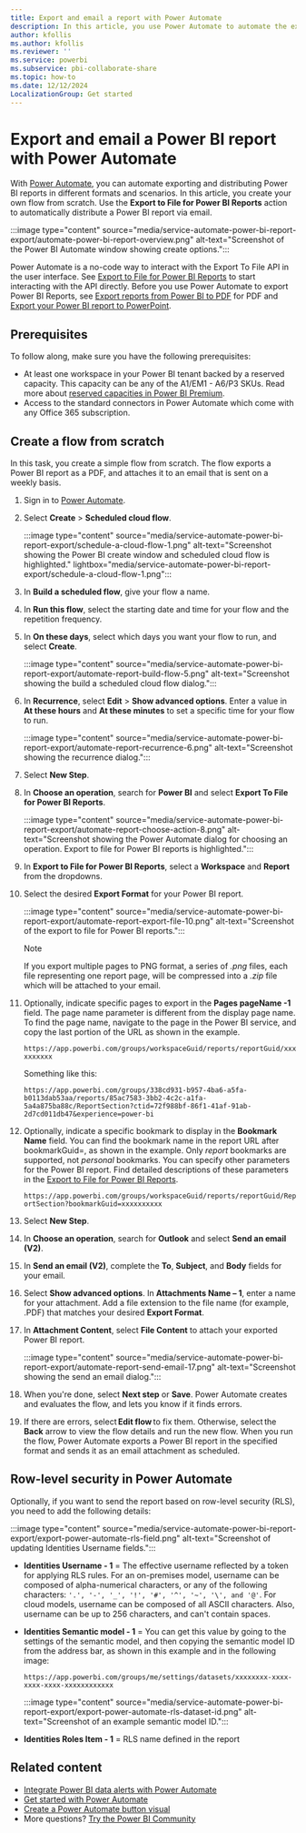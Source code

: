 ```yaml
---
title: Export and email a report with Power Automate
description: In this article, you use Power Automate to automate the export and distribution of Power BI reports in various supported formats and scenarios.  
author: kfollis
ms.author: kfollis
ms.reviewer: ''
ms.service: powerbi
ms.subservice: pbi-collaborate-share
ms.topic: how-to
ms.date: 12/12/2024
LocalizationGroup: Get started
---
```

# Export and email a Power BI report with Power Automate

With [Power Automate](/power-automate/getting-started), you can automate exporting and distributing Power BI reports in different formats and scenarios. In this article, you create your own flow from scratch. Use the **Export to File for Power BI Reports** action to automatically distribute a Power BI report via email. 

:::image type="content" source="media/service-automate-power-bi-report-export/automate-power-bi-report-overview.png" alt-text="Screenshot of the Power BI Automate window showing create options.":::

Power Automate is a no-code way to interact with the Export To File API in the user interface. See [Export to File for Power BI Reports](/connectors/powerbi/#export-to-file-for-power-bi-reports) to start interacting with the API directly.
Before you use Power Automate to export Power BI Reports, see [Export reports from Power BI to PDF](../end-user-pdf.md) for PDF and [Export your Power BI report to PowerPoint](../end-user-powerpoint.md#export-your-power-bi-report-to-powerpoint).

## Prerequisites  

To follow along, make sure you have the following prerequisites:

- At least one workspace in your Power BI tenant backed by a reserved capacity. This capacity can be any of the A1/EM1 - A6/P3 SKUs. Read more about [reserved capacities in Power BI Premium](../enterprise/service-premium-what-is.md).
- Access to the standard connectors in Power Automate which come with any Office 365 subscription.

## Create a flow from scratch 

In this task, you create a simple flow from scratch. The flow exports a Power BI report as a PDF, and attaches it to an email that is sent on a weekly basis.  

1. Sign in to [Power Automate](https://powerautomate.microsoft.com/).
2. Select **Create** > **Scheduled cloud flow**. 

    :::image type="content" source="media/service-automate-power-bi-report-export/schedule-a-cloud-flow-1.png" alt-text="Screenshot showing the Power BI create window and scheduled cloud flow is highlighted." lightbox="media/service-automate-power-bi-report-export/schedule-a-cloud-flow-1.png":::

3. In **Build a scheduled flow**, give your flow a name. 
4. In **Run this flow**, select the starting date and time for your flow and the repetition frequency.
5. In **On these days**, select which days you want your flow to run, and select **Create**.

    :::image type="content" source="media/service-automate-power-bi-report-export/automate-report-build-flow-5.png" alt-text="Screenshot showing the build a scheduled cloud flow dialog.":::

6. In **Recurrence**, select **Edit** > **Show advanced options**. Enter a value in **At these hours** and **At these minutes** to set a specific time for your flow to run.
 
    :::image type="content" source="media/service-automate-power-bi-report-export/automate-report-recurrence-6.png" alt-text="Screenshot showing the recurrence dialog.":::

7. Select **New Step**.
8. In **Choose an operation**, search for **Power BI** and select **Export To File for Power BI Reports**.
 
    :::image type="content" source="media/service-automate-power-bi-report-export/automate-report-choose-action-8.png" alt-text="Screenshot showing the Power Automate dialog for choosing an operation. Export to file for Power BI reports is highlighted.":::

9. In **Export to File for Power BI Reports**, select a **Workspace** and **Report** from the dropdowns.
10. Select the desired **Export Format** for your Power BI report.
 
    :::image type="content" source="media/service-automate-power-bi-report-export/automate-report-export-file-10.png" alt-text="Screenshot of the export to file for Power BI reports.":::

    > [!NOTE]
    > If you export multiple pages to PNG format, a series of *.png* files, each file representing one report page, will be compressed into a *.zip* file which will be attached to your email.

11. Optionally, indicate specific pages to export in the **Pages pageName -1** field. The page name parameter is different from the display page name. To find the page name, navigate to the page in the Power BI service, and copy the last portion of the URL as shown in the example. 
 
    `https://app.powerbi.com/groups/workspaceGuid/reports/reportGuid/xxxxxxxxxx`

    Something like this:

    `https://app.powerbi.com/groups/338cd931-b957-4ba6-a5fa-b0113dab53aa/reports/85ac7583-3bb2-4c2c-a1fa-5a4a875ba88c/ReportSection?ctid=72f988bf-86f1-41af-91ab-2d7cd011db47&experience=power-bi`

12. Optionally, indicate a specific bookmark to display in the **Bookmark Name** field. You can find the bookmark name in the report URL after bookmarkGuid=, as shown in the example. Only *report* bookmarks are supported, not *personal* bookmarks. You can specify other parameters for the Power BI report. Find detailed descriptions of these parameters in the [Export to File for Power BI Reports](/connectors/powerbi/#export-to-file-for-power-bi-reports).

    `https://app.powerbi.com/groups/workspaceGuid/reports/reportGuid/ReportSection?bookmarkGuid=xxxxxxxxxx`

13. Select **New Step**.
14. In **Choose an operation**, search for **Outlook** and select **Send an email (V2)**. 
15. In **Send an email (V2)**, complete the **To**, **Subject**, and **Body** fields for your email.
16. Select **Show advanced options**. In **Attachments Name – 1**, enter a name for your attachment. Add a file extension to the file name (for example, .PDF) that matches your desired **Export Format**.
17. In **Attachment Content**, select **File Content** to attach your exported Power BI report.  
 
    :::image type="content" source="media/service-automate-power-bi-report-export/automate-report-send-email-17.png" alt-text="Screenshot showing the send an email dialog.":::

18. When you're done, select **Next step** or **Save**. Power Automate creates and evaluates the flow, and lets you know if it finds errors.
1. If there are errors, select **Edit flow** to fix them. Otherwise, select the **Back** arrow to view the flow details and run the new flow.
    When you run the flow, Power Automate exports a Power BI report in the specified format and sends it as an email attachment as scheduled.  

## Row-level security in Power Automate 
Optionally, if you want to send the report based on row-level security (RLS), you need to add the following details:

:::image type="content" source="media/service-automate-power-bi-report-export/export-power-automate-rls-field.png" alt-text="Screenshot of updating Identities Username fields.":::

- **Identities Username - 1** = The effective username reflected by a token for applying RLS rules. For an on-premises model, username can be composed of alpha-numerical characters, or any of the following characters: `'.', '-', '_', '!', '#', '^', '~', '\', and '@'`. For cloud models, username can be composed of all ASCII characters. Also, username can be up to 256 characters, and can't contain spaces.
- **Identities Semantic model - 1** = You can get this value by going to the settings of the semantic model, and then copying the semantic model ID from the address bar, as shown in this example and in the following image:

    `https://app.powerbi.com/groups/me/settings/datasets/xxxxxxxx-xxxx-xxxx-xxxx-xxxxxxxxxxxx`

    :::image type="content" source="media/service-automate-power-bi-report-export/export-power-automate-rls-dataset-id.png" alt-text="Screenshot of an example semantic model ID.":::

- **Identities Roles Item - 1** = RLS name defined in the report

## Related content

- [Integrate Power BI data alerts with Power Automate](service-flow-integration.md)
- [Get started with Power Automate](/power-automate/getting-started/)
- [Create a Power Automate button visual](../create-reports/power-bi-automate-visual.md)
- More questions? [Try the Power BI Community](https://community.powerbi.com/)
